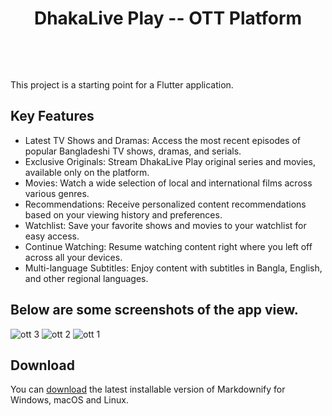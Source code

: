 
<h1 align="center">

 DhakaLive Play -- OTT Platform


  <br>
</h1>
This project is a starting point for a Flutter application.




## Key Features

* Latest TV Shows and Dramas: Access the most recent episodes of popular Bangladeshi TV shows, dramas, and serials.
* Exclusive Originals: Stream DhakaLive Play original series and movies, available only on the platform.
* Movies: Watch a wide selection of local and international films across various genres.
* Recommendations: Receive personalized content recommendations based on your viewing history and preferences.
* Watchlist: Save your favorite shows and movies to your watchlist for easy access.
* Continue Watching: Resume watching content right where you left off across all your devices.
* Multi-language Subtitles: Enjoy content with subtitles in Bangla, English, and other regional languages.
## Below are some screenshots of the app view.
![ott 3](https://github.com/user-attachments/assets/2353b0a1-3312-4878-8063-b2e9c17d58ad)
![ott 2](https://github.com/user-attachments/assets/5b870f6b-9461-4c00-b11e-c50ce4a98e5c)
![ott 1](https://github.com/user-attachments/assets/52c487e8-93be-436d-8aaf-26403a5feaf9)


## Download

You can [download](https://github.com/sajib-mridha-nor/OTT----DhakaLive-Play/) the latest installable version of Markdownify for Windows, macOS and Linux.

